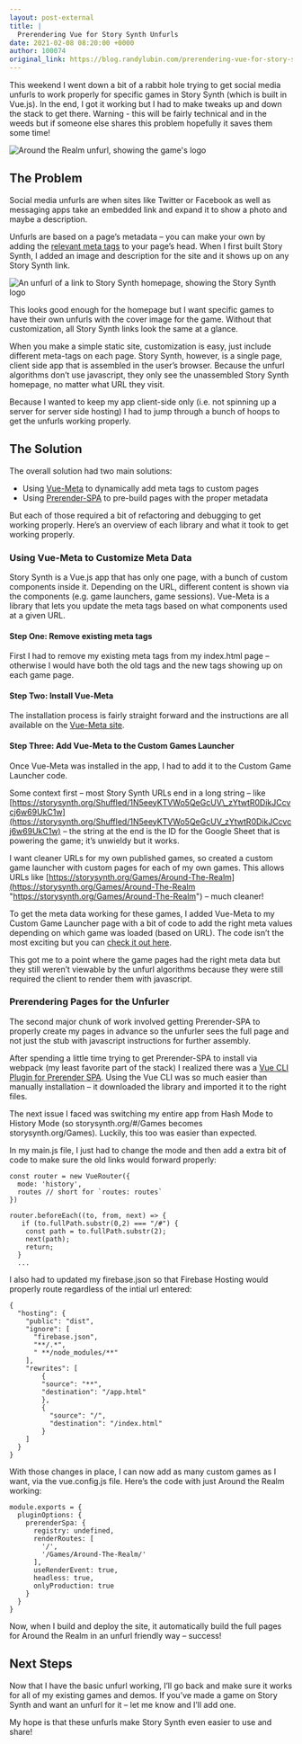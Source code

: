 ```yaml
---
layout: post-external
title: |
  Prerendering Vue for Story Synth Unfurls
date: 2021-02-08 08:20:00 +0000
author: 100074
original_link: https://blog.randylubin.com/prerendering-vue-for-story-synth-unfurls
---
```


This weekend I went down a bit of a rabbit hole trying to get social media unfurls to work properly for specific games in Story Synth (which is built in Vue.js). In the end, I got it working but I had to make tweaks up and down the stack to get there. Warning - this will be fairly technical and in the weeds but if someone else shares this problem hopefully it saves them some time!

![Around the Realm unfurl, showing the game's logo](/images/screen-shot-2021-02-07-at-8-22-04-am.png "The final unfurl for Around the Realm")

## The Problem

Social media unfurls are when sites like Twitter or Facebook as well as messaging apps take an embedded link and expand it to show a photo and maybe a description.

Unfurls are based on a page’s metadata – you can make your own by adding the [relevant meta tags](https://css-tricks.com/essential-meta-tags-social-media/) to your page’s head. When I first built Story Synth, I added an image and description for the site and it shows up on any Story Synth link.

![An unfurl of a link to Story Synth homepage, showing the Story Synth logo](/images/screen-shot-2021-02-07-at-8-19-44-am.png "A generic Story Synth unfurl")

This looks good enough for the homepage but I want specific games to have their own unfurls with the cover image for the game. Without that customization, all Story Synth links look the same at a glance.

When you make a simple static site, customization is easy, just include different meta-tags on each page. Story Synth, however, is a single page, client side app that is assembled in the user’s browser. Because the unfurl algorithms don’t use javascript, they only see the unassembled Story Synth homepage, no matter what URL they visit.

Because I wanted to keep my app client-side only (i.e. not spinning up a server for server side hosting) I had to jump through a bunch of hoops to get the unfurls working properly.

## The Solution

The overall solution had two main solutions:

- Using [Vue-Meta](https://vue-meta.nuxtjs.org/) to dynamically add meta tags to custom pages
- Using [Prerender-SPA](https://www.npmjs.com/package/vue-cli-plugin-prerender-spa) to pre-build pages with the proper metadata

But each of those required a bit of refactoring and debugging to get working properly. Here’s an overview of each library and what it took to get working properly.

### Using Vue-Meta to Customize Meta Data

Story Synth is a Vue.js app that has only one page, with a bunch of custom components inside it. Depending on the URL, different content is shown via the components (e.g. game launchers, game sessions). Vue-Meta is a library that lets you update the meta tags based on what components used at a given URL.

#### Step One: Remove existing meta tags

First I had to remove my existing meta tags from my index.html page – otherwise I would have both the old tags and the new tags showing up on each game page.

#### Step Two: Install Vue-Meta

The installation process is fairly straight forward and the instructions are all available on the [Vue-Meta site](https://vue-meta.nuxtjs.org/).

#### Step Three: Add Vue-Meta to the Custom Games Launcher

Once Vue-Meta was installed in the app, I had to add it to the Custom Game Launcher code.

Some context first – most Story Synth URLs end in a long string – like [https://storysynth.org/Shuffled/1N5eeyKTVWo5QeGcUV\_zYtwtR0DikJCcvcj6w69UkC1w](https://storysynth.org/Shuffled/1N5eeyKTVWo5QeGcUV_zYtwtR0DikJCcvcj6w69UkC1w) – the string at the end is the ID for the Google Sheet that is powering the game; it’s unwieldy but it works.

I want cleaner URLs for my own published games, so created a custom game launcher with custom pages for each of my own games. This allows URLs like [https://storysynth.org/Games/Around-The-Realm](https://storysynth.org/Games/Around-The-Realm "https://storysynth.org/Games/Around-The-Realm") – much cleaner!

To get the meta data working for these games, I added Vue-Meta to my Custom Game Launcher page with a bit of code to add the right meta values depending on which game was loaded (based on URL). The code isn’t the most exciting but you can [check it out here](https://github.com/randylubin/Story-Synth/blob/master/src/components/games/CustomGameLauncher.vue).

This got me to a point where the game pages had the right meta data but they still weren’t viewable by the unfurl algorithms because they were still required the client to render them with javascript.

### Prerendering Pages for the Unfurler

The second major chunk of work involved getting Prerender-SPA to properly create my pages in advance so the unfurler sees the full page and not just the stub with javascript instructions for further assembly.

After spending a little time trying to get Prerender-SPA to install via webpack (my least favorite part of the stack) I realized there was a [Vue CLI Plugin for Prerender SPA](https://www.npmjs.com/package/vue-cli-plugin-prerender-spa). Using the Vue CLI was so much easier than manually installation – it downloaded the library and imported it to the right files.

The next issue I faced was switching my entire app from Hash Mode to History Mode (so storysynth.org/#/Games becomes storysynth.org/Games). Luckily, this too was easier than expected.

In my main.js file, I just had to change the mode and then add a extra bit of code to make sure the old links would forward properly:

    const router = new VueRouter({
      mode: 'history',
      routes // short for `routes: routes`
    })

    router.beforeEach((to, from, next) => {
       if (to.fullPath.substr(0,2) === "/#") {
        const path = to.fullPath.substr(2);
        next(path);
        return;
      }
      ...

I also had to updated my firebase.json so that Firebase Hosting would properly route regardless of the intial url entered:

    {
      "hosting": {
        "public": "dist",
        "ignore": [
          "firebase.json",
          "**/.*",
          " **/node_modules/**"
        ],
        "rewrites": [
            {
            "source": "**",
            "destination": "/app.html"
            },
            {
              "source": "/",
              "destination": "/index.html"
            }
        ]
      }
    }

With those changes in place, I can now add as many custom games as I want, via the vue.config.js file. Here’s the code with just Around the Realm working:

    module.exports = {
      pluginOptions: {
        prerenderSpa: {
          registry: undefined,
          renderRoutes: [
            '/',
            '/Games/Around-The-Realm/'
          ],
          useRenderEvent: true,
          headless: true,
          onlyProduction: true
        }
      }
    }

Now, when I build and deploy the site, it automatically build the full pages for Around the Realm in an unfurl friendly way – success!

## Next Steps

Now that I have the basic unfurl working, I’ll go back and make sure it works for all of my existing games and demos. If you’ve made a game on Story Synth and want an unfurl for it – let me know and I’ll add one.

My hope is that these unfurls make Story Synth even easier to use and share!
